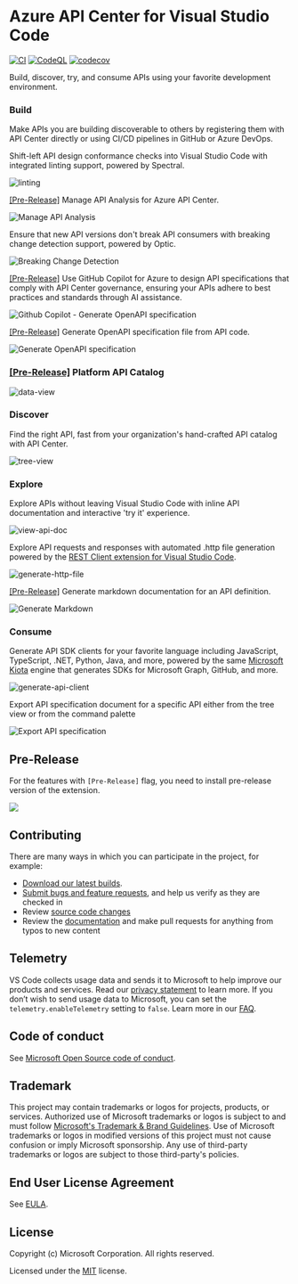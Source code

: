 # Azure API Center for Visual Studio Code
[![CI](https://github.com/microsoft/vscode-azureapicenter/actions/workflows/ci.yml/badge.svg?branch=dev)](https://github.com/microsoft/vscode-azureapicenter/actions/workflows/ci.yml)
[![CodeQL](https://github.com/microsoft/vscode-azureapicenter/actions/workflows/codeql.yml/badge.svg?branch=dev)](https://github.com/microsoft/vscode-azureapicenter/actions/workflows/codeql.yml)
[![codecov](https://codecov.io/gh/microsoft/vscode-azureapicenter/branch/dev/graph/badge.svg?token=TIJgHIZNDD)](https://codecov.io/gh/microsoft/vscode-azureapicenter)

Build, discover, try, and consume APIs using your favorite development environment.

### Build

Make APIs you are building discoverable to others by registering them with API Center directly or using CI/CD pipelines in GitHub or Azure DevOps.

Shift-left API design conformance checks into Visual Studio Code with integrated linting support, powered by Spectral.

![linting](./media/integrated-lint.png)

[[Pre-Release]](#pre-release) Manage API Analysis for Azure API Center.

![Manage API Analysis](./media/managed-lint.png)

Ensure that new API versions don't break API consumers with breaking change detection support, powered by Optic.

![Breaking Change Detection](./media/breaking-change.png)

[[Pre-Release]](#pre-release) Use GitHub Copilot for Azure to design API specifications that comply with API Center governance, ensuring your APIs adhere to best practices and standards through AI assistance.

![Github Copilot - Generate OpenAPI specification](./media/github-copilot-generate-openapi.png)

[[Pre-Release]](#pre-release) Generate OpenAPI specification file from API code.

![Generate OpenAPI specification](./media/generate-api-documentation.gif)

### [[Pre-Release]](#pre-release) Platform API Catalog
![data-view](./media/add-data-api.gif)

### Discover

Find the right API, fast from your organization's hand-crafted API catalog with API Center.

![tree-view](./media/tree-view.png)


### Explore

Explore APIs without leaving Visual Studio Code with inline API documentation and interactive 'try it' experience.

![view-api-doc](./media/view-api-doc.png)

Explore API requests and responses with automated .http file generation powered by the [REST Client extension for Visual Studio Code](https://marketplace.visualstudio.com/items?itemName=humao.rest-client).

![generate-http-file](./media/generate-http-file.png)

[[Pre-Release]](#pre-release) Generate markdown documentation for an API definition.

![Generate Markdown](./media/generate-markdown.png)

### Consume

Generate API SDK clients for your favorite language including JavaScript, TypeScript, .NET, Python, Java, and more, powered by the same [Microsoft Kiota](https://learn.microsoft.com/en-us/openapi/kiota/overview) engine that generates SDKs for Microsoft Graph, GitHub, and more.

![generate-api-client](./media/generate-api-client.png)

Export API specification document for a specific API either from the tree view or from the command palette

![Export API specification](./media/export-api.gif)

## Pre-Release

For the features with `[Pre-Release]` flag, you need to install pre-release version of the extension.

![](/media/pre-release.png)

## Contributing

There are many ways in which you can participate in the project, for example:

- [Download our latest builds](https://github.com/microsoft/vscode-azureapicenter/releases).
- [Submit bugs and feature requests](https://github.com/microsoft/vscode-azureapicenter/issues), and help us verify as they are checked in
- Review [source code changes](https://github.com/microsoft/vscode-azureapicenter/pulls)
- Review the [documentation](CONTRIBUTING.md) and make pull requests for anything from typos to new content

## Telemetry

VS Code collects usage data and sends it to Microsoft to help improve our products and services. Read our [privacy statement](https://go.microsoft.com/fwlink/?LinkID=528096&clcid=0x409) to learn more. If you don’t wish to send usage data to Microsoft, you can set the `telemetry.enableTelemetry` setting to `false`. Learn more in our [FAQ](https://code.visualstudio.com/docs/supporting/faq#_how-to-disable-telemetry-reporting).


## Code of conduct

See [Microsoft Open Source code of conduct](https://opensource.microsoft.com/codeofconduct).

## Trademark

This project may contain trademarks or logos for projects, products, or services. Authorized use of Microsoft trademarks or logos is subject to and must follow [Microsoft's Trademark & Brand Guidelines](https://www.microsoft.com/legal/intellectualproperty/trademarks/usage/general). Use of Microsoft trademarks or logos in modified versions of this project must not cause confusion or imply Microsoft sponsorship. Any use of third-party trademarks or logos are subject to those third-party's policies.

## End User License Agreement
See [EULA](EULA).

## License

Copyright (c) Microsoft Corporation. All rights reserved.

Licensed under the [MIT](LICENSE) license.
